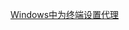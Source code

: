 [Windows中为终端设置代理](https://blog.csdn.net/csj777/article/details/129536997)





























